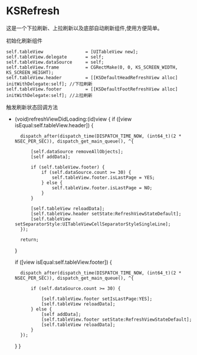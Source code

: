 # KSRefresh

这是一个下拉刷新、上拉刷新以及底部自动刷新组件,使用方便简单。

初始化刷新组件

    self.tableView                = [UITableView new];
    self.tableView.delegate       = self;
    self.tableView.dataSource     = self;
    self.tableView.frame          = CGRectMake(0, 0, KS_SCREEN_WIDTH, KS_SCREEN_HEIGHT);
    self.tableView.header         = [[KSDefaultHeadRefreshView alloc] initWithDelegate:self]; //下拉刷新
    self.tableView.footer         = [[KSDefaultFootRefreshView alloc] initWithDelegate:self]; //上拉刷新
    
    
    
    
触发刷新状态回调方法
- (void)refreshViewDidLoading:(id)view
{
    if ([view isEqual:self.tableView.header]) {
        
        dispatch_after(dispatch_time(DISPATCH_TIME_NOW, (int64_t)(2 * NSEC_PER_SEC)), dispatch_get_main_queue(), ^{
            
            [self.dataSource removeAllObjects];
            [self addData];
            
            if (self.tableView.footer) {
                if (self.dataSource.count >= 30) {
                    self.tableView.footer.isLastPage = YES;
                } else {
                    self.tableView.footer.isLastPage = NO;
                }
            }
            
            [self.tableView reloadData];
            [self.tableView.header setState:RefreshViewStateDefault];
            [self.tableView setSeparatorStyle:UITableViewCellSeparatorStyleSingleLine];
        });
        
        return;
    }
    
    if ([view isEqual:self.tableView.footer]) {
        
        dispatch_after(dispatch_time(DISPATCH_TIME_NOW, (int64_t)(2 * NSEC_PER_SEC)), dispatch_get_main_queue(), ^{
            
            if (self.dataSource.count >= 30) {
                
                [self.tableView.footer setIsLastPage:YES];
                [self.tableView reloadData];
            } else {
                [self addData];
                [self.tableView.footer setState:RefreshViewStateDefault];
                [self.tableView reloadData];
            }
        });
    }
}
